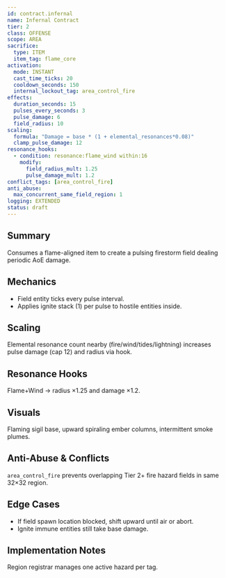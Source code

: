 ```yaml
---
id: contract.infernal
name: Infernal Contract
tier: 2
class: OFFENSE
scope: AREA
sacrifice:
  type: ITEM
  item_tag: flame_core
activation:
  mode: INSTANT
  cast_time_ticks: 20
  cooldown_seconds: 150
  internal_lockout_tag: area_control_fire
effects:
  duration_seconds: 15
  pulses_every_seconds: 3
  pulse_damage: 6
  field_radius: 10
scaling:
  formula: "Damage = base * (1 + elemental_resonances*0.08)"
  clamp_pulse_damage: 12
resonance_hooks:
  - condition: resonance:flame_wind within:16
    modify:
      field_radius_mult: 1.25
      pulse_damage_mult: 1.2
conflict_tags: [area_control_fire]
anti_abuse:
  max_concurrent_same_field_region: 1
logging: EXTENDED
status: draft
---
```

## Summary
Consumes a flame-aligned item to create a pulsing firestorm field dealing periodic AoE damage.

## Mechanics
* Field entity ticks every pulse interval.
* Applies ignite stack (1) per pulse to hostile entities inside.

## Scaling
Elemental resonance count nearby (fire/wind/tides/lightning) increases pulse damage (cap 12) and radius via hook.

## Resonance Hooks
Flame+Wind → radius ×1.25 and damage ×1.2.

## Visuals
Flaming sigil base, upward spiraling ember columns, intermittent smoke plumes.

## Anti-Abuse & Conflicts
`area_control_fire` prevents overlapping Tier 2+ fire hazard fields in same 32×32 region.

## Edge Cases
* If field spawn location blocked, shift upward until air or abort.
* Ignite immune entities still take base damage.

## Implementation Notes
Region registrar manages one active hazard per tag.
